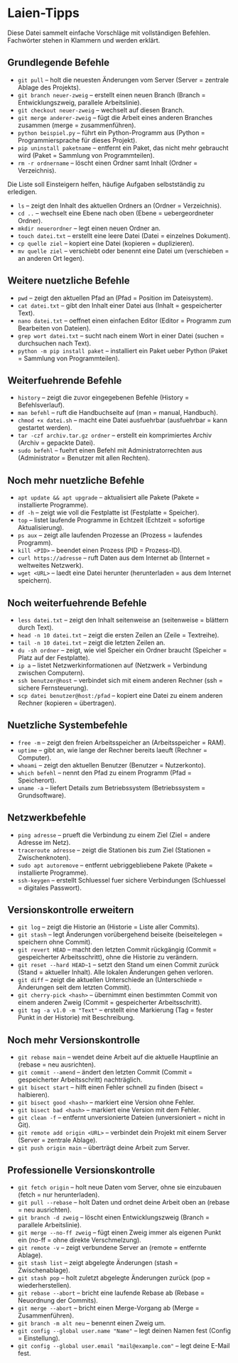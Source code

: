# Laien-Tipps

Diese Datei sammelt einfache Vorschläge mit vollständigen Befehlen. Fachwörter stehen in Klammern und werden erklärt.

## Grundlegende Befehle

- `git pull` – holt die neuesten Änderungen vom Server (Server = zentrale Ablage des Projekts).
- `git branch neuer-zweig` – erstellt einen neuen Branch (Branch = Entwicklungszweig, parallele Arbeitslinie).
- `git checkout neuer-zweig` – wechselt auf diesen Branch.
- `git merge anderer-zweig` – fügt die Arbeit eines anderen Branches zusammen (merge = zusammenführen).
- `python beispiel.py` – führt ein Python-Programm aus (Python = Programmiersprache für dieses Projekt).
- `pip uninstall paketname` – entfernt ein Paket, das nicht mehr gebraucht wird (Paket = Sammlung von Programmteilen).
- `rm -r ordnername` – löscht einen Ordner samt Inhalt (Ordner = Verzeichnis).

Die Liste soll Einsteigern helfen, häufige Aufgaben selbstständig zu erledigen.
- `ls` – zeigt den Inhalt des aktuellen Ordners an (Ordner = Verzeichnis).
- `cd ..` – wechselt eine Ebene nach oben (Ebene = uebergeordneter Ordner).
- `mkdir neuerordner` – legt einen neuen Ordner an.
- `touch datei.txt` – erstellt eine leere Datei (Datei = einzelnes Dokument).
- `cp quelle ziel` – kopiert eine Datei (kopieren = duplizieren).
- `mv quelle ziel` – verschiebt oder benennt eine Datei um (verschieben = an anderen Ort legen).

## Weitere nuetzliche Befehle

- `pwd` – zeigt den aktuellen Pfad an (Pfad = Position im Dateisystem).
- `cat datei.txt` – gibt den Inhalt einer Datei aus (Inhalt = gespeicherter Text).
- `nano datei.txt` – oeffnet einen einfachen Editor (Editor = Programm zum Bearbeiten von Dateien).
- `grep wort datei.txt` – sucht nach einem Wort in einer Datei (suchen = durchsuchen nach Text).
- `python -m pip install paket` – installiert ein Paket ueber Python (Paket = Sammlung von Programmteilen).

## Weiterfuehrende Befehle

- `history` – zeigt die zuvor eingegebenen Befehle (History = Befehlsverlauf).
- `man befehl` – ruft die Handbuchseite auf (man = manual, Handbuch).
- `chmod +x datei.sh` – macht eine Datei ausfuehrbar (ausfuehrbar = kann gestartet werden).
- `tar -czf archiv.tar.gz ordner` – erstellt ein komprimiertes Archiv (Archiv = gepackte Datei).
- `sudo befehl` – fuehrt einen Befehl mit Administratorrechten aus (Administrator = Benutzer mit allen Rechten).

## Noch mehr nuetzliche Befehle

- `apt update && apt upgrade` – aktualisiert alle Pakete (Pakete = installierte Programme).
- `df -h` – zeigt wie voll die Festplatte ist (Festplatte = Speicher).
- `top` – listet laufende Programme in Echtzeit (Echtzeit = sofortige Aktualisierung).
- `ps aux` – zeigt alle laufenden Prozesse an (Prozess = laufendes Programm).
- `kill <PID>` – beendet einen Prozess (PID = Prozess-ID).
- `curl https://adresse` – ruft Daten aus dem Internet ab (Internet = weltweites Netzwerk).
- `wget <URL>` – laedt eine Datei herunter (herunterladen = aus dem Internet speichern).

## Noch weiterfuehrende Befehle

- `less datei.txt` – zeigt den Inhalt seitenweise an (seitenweise = blättern durch Text).
- `head -n 10 datei.txt` – zeigt die ersten Zeilen an (Zeile = Textreihe).
- `tail -n 10 datei.txt` – zeigt die letzten Zeilen an.
- `du -sh ordner` – zeigt, wie viel Speicher ein Ordner braucht (Speicher = Platz auf der Festplatte).
- `ip a` – listet Netzwerkinformationen auf (Netzwerk = Verbindung zwischen Computern).
- `ssh benutzer@host` – verbindet sich mit einem anderen Rechner (ssh = sichere Fernsteuerung).
- `scp datei benutzer@host:/pfad` – kopiert eine Datei zu einem anderen Rechner (kopieren = übertragen).

## Nuetzliche Systembefehle

- `free -m` – zeigt den freien Arbeitsspeicher an (Arbeitsspeicher = RAM).
- `uptime` – gibt an, wie lange der Rechner bereits laeuft (Rechner = Computer).
- `whoami` – zeigt den aktuellen Benutzer (Benutzer = Nutzerkonto).
- `which befehl` – nennt den Pfad zu einem Programm (Pfad = Speicherort).
- `uname -a` – liefert Details zum Betriebssystem (Betriebssystem = Grundsoftware).

## Netzwerkbefehle

- `ping adresse` – prueft die Verbindung zu einem Ziel (Ziel = andere Adresse im Netz).
- `traceroute adresse` – zeigt die Stationen bis zum Ziel (Stationen = Zwischenknoten).
- `sudo apt autoremove` – entfernt uebriggebliebene Pakete (Pakete = installierte Programme).
- `ssh-keygen` – erstellt Schluessel fuer sichere Verbindungen (Schluessel = digitales Passwort).

## Versionskontrolle erweitern

- `git log` – zeigt die Historie an (Historie = Liste aller Commits).
- `git stash` – legt Änderungen vorübergehend beiseite (beiseitelegen = speichern ohne Commit).
- `git revert HEAD` – macht den letzten Commit rückgängig (Commit = gespeicherter Arbeitsschritt), ohne die Historie zu verändern.
- `git reset --hard HEAD~1` – setzt den Stand um einen Commit zurück (Stand = aktueller Inhalt). Alle lokalen Änderungen gehen verloren.
- `git diff` – zeigt die aktuellen Unterschiede an (Unterschiede = Änderungen seit dem letzten Commit).
- `git cherry-pick <hash>` – übernimmt einen bestimmten Commit von einem anderen Zweig (Commit = gespeicherter Arbeitsschritt).
- `git tag -a v1.0 -m "Text"` – erstellt eine Markierung (Tag = fester Punkt in der Historie) mit Beschreibung.

## Noch mehr Versionskontrolle

- `git rebase main` – wendet deine Arbeit auf die aktuelle Hauptlinie an (rebase = neu ausrichten).
- `git commit --amend` – ändert den letzten Commit (Commit = gespeicherter Arbeitsschritt) nachträglich.
- `git bisect start` – hilft einen Fehler schnell zu finden (bisect = halbieren).
- `git bisect good <hash>` – markiert eine Version ohne Fehler.
- `git bisect bad <hash>` – markiert eine Version mit dem Fehler.
- `git clean -f` – entfernt unversionierte Dateien (unversioniert = nicht in Git).
- `git remote add origin <URL>` – verbindet dein Projekt mit einem Server (Server = zentrale Ablage).
- `git push origin main` – überträgt deine Arbeit zum Server.

## Professionelle Versionskontrolle

- `git fetch origin` – holt neue Daten vom Server, ohne sie einzubauen (fetch = nur herunterladen).
- `git pull --rebase` – holt Daten und ordnet deine Arbeit oben an (rebase = neu ausrichten).
- `git branch -d zweig` – löscht einen Entwicklungszweig (Branch = parallele Arbeitslinie).
- `git merge --no-ff zweig` – fügt einen Zweig immer als eigenen Punkt ein (no-ff = ohne direkte Verschmelzung).
- `git remote -v` – zeigt verbundene Server an (remote = entfernte Ablage).
- `git stash list` – zeigt abgelegte Änderungen (stash = Zwischenablage).
- `git stash pop` – holt zuletzt abgelegte Änderungen zurück (pop = wiederherstellen).
- `git rebase --abort` – bricht eine laufende Rebase ab (Rebase = Neuordnung der Commits).
- `git merge --abort` – bricht einen Merge-Vorgang ab (Merge = Zusammenführen).
- `git branch -m alt neu` – benennt einen Zweig um.
- `git config --global user.name "Name"` – legt deinen Namen fest (Config = Einstellung).
- `git config --global user.email "mail@example.com"` – legt deine E-Mail fest.

